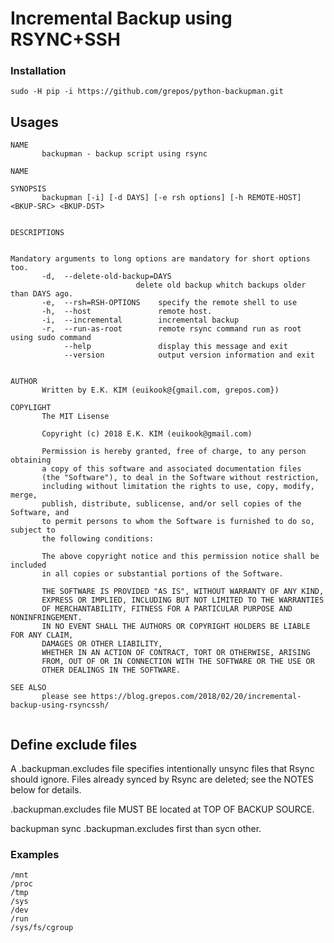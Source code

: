 # Incremental Backup using RSYNC+SSH

### Installation
```
sudo -H pip -i https://github.com/grepos/python-backupman.git

```

## Usages

```
NAME
       backupman - backup script using rsync

NAME
   
SYNOPSIS
       backupman [-i] [-d DAYS] [-e rsh options] [-h REMOTE-HOST] <BKUP-SRC> <BKUP-DST> 


DESCRIPTIONS
       

Mandatory arguments to long options are mandatory for short options too.
       -d,  --delete-old-backup=DAYS
                            delete old backup whitch backups older than DAYS ago.
       -e,  --rsh=RSH-OPTIONS    specify the remote shell to use
       -h,  --host               remote host.
       -i,  --incremental        incremental backup
       -r,  --run-as-root        remote rsync command run as root using sudo command
            --help               display this message and exit
            --version            output version information and exit


AUTHOR
       Written by E.K. KIM (euikook@{gmail.com, grepos.com}) 

COPYLIGHT
       The MIT Lisense

       Copyright (c) 2018 E.K. KIM (euikook@gmail.com)

       Permission is hereby granted, free of charge, to any person obtaining 
       a copy of this software and associated documentation files 
       (the "Software"), to deal in the Software without restriction, 
       including without limitation the rights to use, copy, modify, merge, 
       publish, distribute, sublicense, and/or sell copies of the Software, and
       to permit persons to whom the Software is furnished to do so, subject to 
       the following conditions:

       The above copyright notice and this permission notice shall be included 
       in all copies or substantial portions of the Software.

       THE SOFTWARE IS PROVIDED "AS IS", WITHOUT WARRANTY OF ANY KIND, 
       EXPRESS OR IMPLIED, INCLUDING BUT NOT LIMITED TO THE WARRANTIES 
       OF MERCHANTABILITY, FITNESS FOR A PARTICULAR PURPOSE AND NONINFRINGEMENT. 
       IN NO EVENT SHALL THE AUTHORS OR COPYRIGHT HOLDERS BE LIABLE FOR ANY CLAIM, 
       DAMAGES OR OTHER LIABILITY,
       WHETHER IN AN ACTION OF CONTRACT, TORT OR OTHERWISE, ARISING
       FROM, OUT OF OR IN CONNECTION WITH THE SOFTWARE OR THE USE OR
       OTHER DEALINGS IN THE SOFTWARE.

SEE ALSO
       please see https://blog.grepos.com/2018/02/20/incremental-backup-using-rsyncssh/
        
```


## Define exclude files

A .backupman.excludes file specifies intentionally unsync files that Rsync should ignore.
Files already synced by Rsync are deleted; see the NOTES below for details.

.backupman.excludes file MUST BE located at TOP OF BACKUP SOURCE.

backupman sync .backupman.excludes first than sycn other.

### Examples

```
/mnt
/proc
/tmp
/sys
/dev
/run
/sys/fs/cgroup
```
